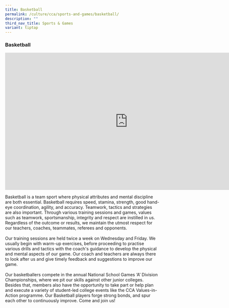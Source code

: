 ```yaml
---
title: Basketball
permalink: /culture/cca/sports-and-games/basketball/
description: ""
third_nav_title: Sports & Games
variant: tiptap
---
```

<h3><strong>Basketball</strong></h3><div class="iframe-wrapper"><iframe height="450" width="800" allowfullscreen="true" frameborder="0" src="https://www.youtube.com/embed/WN1pEFn-LuU"></iframe></div><p>Basketball is a team sport where physical attributes and mental discipline are both essential. Basketball requires speed, stamina, strength, good hand-eye coordination, agility, and accuracy. Teamwork, tactics and strategies are also important. Through various training sessions and games, values such as teamwork, sportsmanship, integrity and respect are instilled in us. Regardless of the outcome or results, we maintain the utmost respect for our teachers, coaches, teammates, referees and opponents.<br><br>Our training sessions are held twice a week on Wednesday and Friday. We usually begin with warm-up exercises, before proceeding to practise various drills and tactics with the coach's guidance to develop the physical and mental aspects of our game. Our coach and teachers are always there to look after us and give timely feedback and suggestions to improve our game.<br><br>Our basketballers compete in the annual National School Games ‘A’ Division Championships, where we pit our skills against other junior colleges. Besides that, members also have the opportunity to take part or help plan and execute a variety of student-led college events like the CCA Values-in-Action programme. Our Basketball players forge strong bonds, and spur each other to continuously improve. Come and join us!</p>